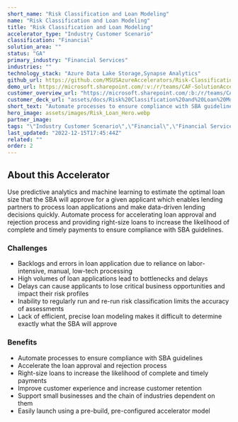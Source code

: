 ```yaml
---
short_name: "Risk Classification and Loan Modeling"
name: "Risk Classification and Loan Modeling"
title: "Risk Classification and Loan Modeling"
accelerator_type: "Industry Customer Scenario"
classification: "Financial"
solution_area: ""
status: "GA"
primary_industry: "Financial Services"
industries: ""
technology_stack: "Azure Data Lake Storage,Synapse Analytics"
github_url: https://github.com/MSUSAzureAccelerators/Risk-Classification-and-Loan-Modeling-Accelerator
demo_url: https://microsoft.sharepoint.com/:v:/r/teams/CAF-SolutionAccelerators/Shared%20Documents/General/BVA%20Files/Risk%20Classification%20and%20Loan%20Modeling/POV_demo_Risk%20Classification%20and%20Loan%20Modeling.mp4?csf=1&web=1&e=UB6unf
customer_overview_url: "https://microsoft.sharepoint.com/:b:/r/teams/CAF-SolutionAccelerators/Shared%20Documents/General/BVA%20Files/Risk%20Classification%20and%20Loan%20Modeling/Risk%20Classification%20and%20Loan%20Modeling%20Overview.pdf?csf=1&web=1&e=HPYxxN"
customer_deck_url: "assets/docs/Risk%20Classification%20and%20Loan%20Modeling%20Customer%20Deck.pdf"
short_text: "Automate processes to ensure compliance with SBA guidelines."
hero_image: assets/images/Risk_Loan_Hero.webp
partner_image: 
tags: "\"Industry Customer Scenario\",\"Financial\",\"Financial Services\",\"Azure Data Lake Storage\",\"Synapse Analytics\",\"GA\""
last_updated: "2022-12-15T17:45:44Z"
related: ""
order: 2
---
```

## About this Accelerator

Use predictive analytics and machine learning to estimate the optimal loan size that the SBA will approve for a given applicant which enables lending partners to process loan applications and make data-driven lending decisions quickly. Automate process for accelerating loan approval and rejection process and providing right-size loans to increase the likelihood of complete and timely payments to ensure compliance with SBA guidelines.

### Challenges
* Backlogs and errors in loan application due to reliance on labor-intensive, manual, low-tech processing
* High volumes of loan applications lead to bottlenecks and delays
* Delays can cause applicants to lose critical business opportunities and impact their risk profiles
* Inability to regularly run and re-run risk classification limits the accuracy of assessments
* Lack of efficient, precise loan modeling makes it difficult to determine exactly what the SBA will approve

### Benefits
* Automate processes to ensure compliance with SBA guidelines
* Accelerate the loan approval and rejection process
* Right-size loans to increase the likelihood of complete and timely payments
* Improve customer experience and increase customer retention
* Support small businesses and the chain of industries dependent on them
* Easily launch using a pre-build, pre-configured accelerator model